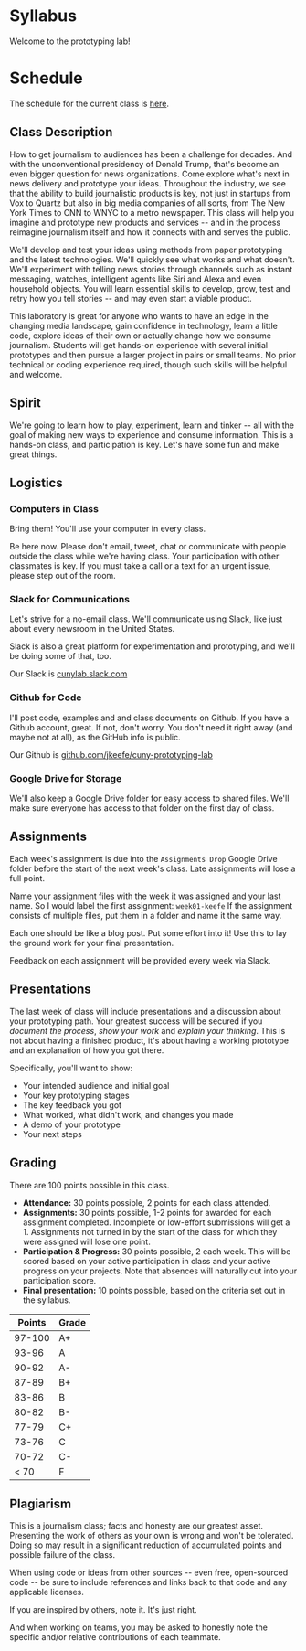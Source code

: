 # Syllabus

Welcome to the prototyping lab! 

# Schedule

The schedule for the current class is [here](SCHEDULE.md).

## Class Description

How to get journalism to audiences has been a challenge for decades. And with the unconventional presidency of Donald Trump, that's become an even bigger question for news organizations. Come explore what's next in news delivery and prototype your ideas. Throughout the industry, we see that the ability to build journalistic products is key, not just in startups from Vox to Quartz but also in big media companies of all sorts, from The New York Times to CNN to WNYC to a metro newspaper. This class will help you imagine and prototype new products and services -- and in the process reimagine journalism itself and how it connects with and serves the public. 

We'll develop and test your ideas using methods from paper prototyping and the latest technologies. We'll quickly see what works and what doesn't. We'll experiment with telling news stories through channels such as instant messaging, watches, intelligent agents like Siri and Alexa and even household objects. You will learn essential skills to develop, grow, test and retry how you tell stories -- and may even start a viable product. 

This laboratory is great for anyone who wants to have an edge in the changing media landscape, gain confidence in technology, learn a little code, explore ideas of their own or actually change how we consume journalism. Students will get hands-on experience with several initial prototypes and then pursue a larger project in pairs or small teams. No prior technical or coding experience required, though such skills will be helpful and welcome.

## Spirit

We're going to learn how to play, experiment, learn and tinker -- all with the goal of making new ways to experience and consume information. This is a hands-on class, and participation is key. Let's have some fun and make great things.

## Logistics

### Computers in Class

Bring them! You'll use your computer in every class.

Be here now. Please don't email, tweet, chat or communicate with people outside the class while we're having class. Your participation with other classmates is key. If you must take a call or a text for an urgent issue, please step out of the room.

### Slack for Communications

Let's strive for a no-email class. We'll communicate using Slack, like just about every newsroom in the United States. 

Slack is also a great platform for experimentation and prototyping, and we'll be doing some of that, too.

Our Slack is [cunylab.slack.com](https://cunylab.slack.com)

### Github for Code

I'll post code, examples and and class documents on Github. If you have a Github account, great. If not, don't worry. You don't need it right away (and maybe not at all), as the GitHub info is public.

Our Github is [github.com/jkeefe/cuny-prototyping-lab](https://github.com/jkeefe/cuny-prototyping-lab)

### Google Drive for Storage

We'll also keep a Google Drive folder for easy access to shared files. We'll make sure everyone has access to that folder on the first day of class.

## Assignments

Each week's assignment is due into the `Assignments Drop` Google Drive folder before the start of the next week's class. Late assignments will lose a full point.

Name your assignment files with the week it was assigned and your last name. So I would label the first assignment: `week01-keefe` If the assignment consists of multiple files, put them in a folder and name it the same way.

Each one should be like a blog post. Put some effort into it! Use this to lay the ground work for your final presentation.

Feedback on each assignment will be provided every week via Slack.

## Presentations

The last week of class will include presentations and a discussion about your prototyping path. Your greatest success will be secured if you _document the process_, _show your work_ and _explain your thinking_. This is not about having a finished product, it's about having a working prototype and an explanation of how you got there.

Specifically, you'll want to show:

* Your intended audience and initial goal
* Your key prototyping stages
* The key feedback you got
* What worked, what didn't work, and changes you made
* A demo of your prototype
* Your next steps

## Grading

There are 100 points possible in this class.

* **Attendance:** 30 points possible, 2 points for each class attended. 
* **Assignments:** 30 points possible, 1-2 points for awarded for each assignment completed. Incomplete or low-effort submissions will get a 1. Assignments not turned in by the start of the class for which they were assigned will lose one point.
* **Participation & Progress:** 30 points possible, 2 each week. This will be scored based on your active participation in class and your active progress on your projects. Note that absences will naturally cut into your participation score.
* **Final presentation:** 10 points possible, based on the criteria set out in the syllabus.

| Points | Grade |
| ------ | ----- |
| 97-100 |  A+ |
| 93-96 | A |
| 90-92 | A- |
| 87-89 | B+ |
| 83-86 | B |
| 80-82 | B- |
| 77-79 | C+ |
| 73-76 | C |
| 70-72 | C- |
| < 70 | F |

## Plagiarism

This is a journalism class; facts and honesty are our greatest asset. Presenting the work of others as your own is wrong and won't be tolerated. Doing so may result in a significant reduction of accumulated points and possible failure of the class.

When using code or ideas from other sources -- even free, open-sourced code -- be sure to include references and links back to that code and any applicable licenses.

If you are inspired by others, note it. It's just right.

And when working on teams, you may be asked to honestly note the specific and/or relative contributions of each teammate.


